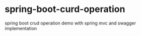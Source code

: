 # spring-boot-curd-operation
spring boot  crud operation demo with spring mvc and swagger implementation
